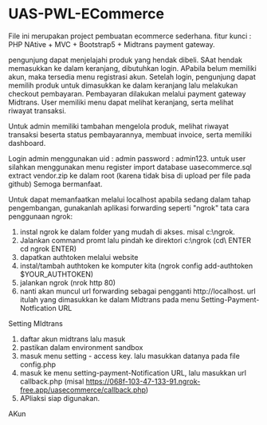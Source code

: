# UAS-PWL-ECommerce
File ini merupakan project pembuatan ecommerce sederhana. 
fitur kunci : PHP NAtive + MVC + Bootstrap5 + Midtrans payment gateway.

pengunjung dapat menjelajahi produk yang hendak dibeli. SAat hendak memasukkan ke dalam keranjang, dibutuhkan login. 
APabila belum memiliki akun, maka tersedia menu registrasi akun. 
Setelah login, pengunjung dapat memilih produk untuk dimasukkan ke dalam keranjang lalu melakukan checkout pembayaran. 
Pembayaran dilakukan melalui payment gateway Midtrans. 
User memiliki menu dapat melihat keranjang, serta melihat riwayat transaksi.

Untuk admin memiliki tambahan mengelola produk, melihat riwayat transaksi beserta status pembayarannya, membuat invoice, serta memiliki dashboard.

Login admin menggunakan uid : admin password : admin123.
untuk user silahkan menggunakan menu register
import database uasecommerce.sql
extract vendor.zip ke dalam root (karena tidak bisa di upload per file pada github)
Semoga bermanfaat.

Untuk dapat memanfaatkan melalui localhost apabila sedang dalam tahap pengembangan, gunakanlah aplikasi forwarding seperti "ngrok"
tata cara penggunaan ngrok:
1. instal ngrok ke dalam folder yang mudah di akses. misal c:\ngrok.
2. Jalankan command promt lalu pindah ke direktori c:\ngrok  (cd\ ENTER cd ngrok ENTER)
3. dapatkan authtoken melalui website
4. instal/tambah authtoken ke komputer kita (ngrok config add-authtoken $YOUR_AUTHTOKEN)
5. jalankan ngrok (nrok http 80)
6. nanti akan muncul url forwarding sebagai pengganti http://localhost. url itulah yang dimasukkan ke dalam MIdtrans pada menu Setting-Payment-Notfication URL


Setting MIdtrans
1. daftar akun midtrans lalu masuk
2. pastikan dalam environment sandbox
3. masuk menu setting - access key. lalu masukkan datanya pada file config.php
4. masuk ke menu setting-payment-Notification URL, lalu masukkan url callback.php (misal https://068f-103-47-133-91.ngrok-free.app/uasecommerce/callback.php)
5. APliaksi siap digunakan.

AKun 
